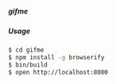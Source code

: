##### gifme

##### Usage
```bash
$ cd gifme
$ npm install -g browserify
$ bin/build
$ open http://localhost:8000
```